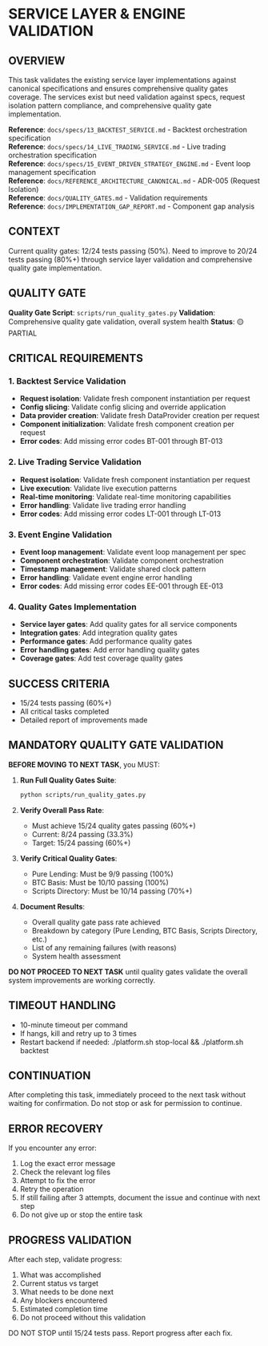 # SERVICE LAYER & ENGINE VALIDATION

## OVERVIEW
This task validates the existing service layer implementations against canonical specifications and ensures comprehensive quality gates coverage. The services exist but need validation against specs, request isolation pattern compliance, and comprehensive quality gate implementation.

**Reference**: `docs/specs/13_BACKTEST_SERVICE.md` - Backtest orchestration specification  
**Reference**: `docs/specs/14_LIVE_TRADING_SERVICE.md` - Live trading orchestration specification  
**Reference**: `docs/specs/15_EVENT_DRIVEN_STRATEGY_ENGINE.md` - Event loop management specification  
**Reference**: `docs/REFERENCE_ARCHITECTURE_CANONICAL.md` - ADR-005 (Request Isolation)  
**Reference**: `docs/QUALITY_GATES.md` - Validation requirements  
**Reference**: `docs/IMPLEMENTATION_GAP_REPORT.md` - Component gap analysis

## CONTEXT
Current quality gates: 12/24 tests passing (50%). Need to improve to 20/24 tests passing (80%+) through service layer validation and comprehensive quality gate implementation.

## QUALITY GATE
**Quality Gate Script**: `scripts/run_quality_gates.py`
**Validation**: Comprehensive quality gate validation, overall system health
**Status**: 🟡 PARTIAL

## CRITICAL REQUIREMENTS

### 1. Backtest Service Validation
- **Request isolation**: Validate fresh component instantiation per request
- **Config slicing**: Validate config slicing and override application
- **Data provider creation**: Validate fresh DataProvider creation per request
- **Component initialization**: Validate fresh component creation per request
- **Error codes**: Add missing error codes BT-001 through BT-013

### 2. Live Trading Service Validation
- **Request isolation**: Validate fresh component instantiation per request
- **Live execution**: Validate live execution patterns
- **Real-time monitoring**: Validate real-time monitoring capabilities
- **Error handling**: Validate live trading error handling
- **Error codes**: Add missing error codes LT-001 through LT-013

### 3. Event Engine Validation
- **Event loop management**: Validate event loop management per spec
- **Component orchestration**: Validate component orchestration
- **Timestamp management**: Validate shared clock pattern
- **Error handling**: Validate event engine error handling
- **Error codes**: Add missing error codes EE-001 through EE-013

### 4. Quality Gates Implementation
- **Service layer gates**: Add quality gates for all service components
- **Integration gates**: Add integration quality gates
- **Performance gates**: Add performance quality gates
- **Error handling gates**: Add error handling quality gates
- **Coverage gates**: Add test coverage quality gates

## SUCCESS CRITERIA
- 15/24 tests passing (60%+)
- All critical tasks completed
- Detailed report of improvements made

## MANDATORY QUALITY GATE VALIDATION
**BEFORE MOVING TO NEXT TASK**, you MUST:

1. **Run Full Quality Gates Suite**:
   ```bash
   python scripts/run_quality_gates.py
   ```

2. **Verify Overall Pass Rate**:
   - Must achieve 15/24 quality gates passing (60%+)
   - Current: 8/24 passing (33.3%)
   - Target: 15/24 passing (60%+)

3. **Verify Critical Quality Gates**:
   - Pure Lending: Must be 9/9 passing (100%)
   - BTC Basis: Must be 10/10 passing (100%)
   - Scripts Directory: Must be 10/14 passing (70%+)

4. **Document Results**:
   - Overall quality gate pass rate achieved
   - Breakdown by category (Pure Lending, BTC Basis, Scripts Directory, etc.)
   - List of any remaining failures (with reasons)
   - System health assessment

**DO NOT PROCEED TO NEXT TASK** until quality gates validate the overall system improvements are working correctly.

## TIMEOUT HANDLING
- 10-minute timeout per command
- If hangs, kill and retry up to 3 times
- Restart backend if needed: ./platform.sh stop-local && ./platform.sh backtest

## CONTINUATION
After completing this task, immediately proceed to the next task without waiting for confirmation. Do not stop or ask for permission to continue.

## ERROR RECOVERY
If you encounter any error:
1) Log the exact error message
2) Check the relevant log files
3) Attempt to fix the error
4) Retry the operation
5) If still failing after 3 attempts, document the issue and continue with next step
6) Do not give up or stop the entire task

## PROGRESS VALIDATION
After each step, validate progress:
1) What was accomplished
2) Current status vs target
3) What needs to be done next
4) Any blockers encountered
5) Estimated completion time
6) Do not proceed without this validation

DO NOT STOP until 15/24 tests pass. Report progress after each fix.
